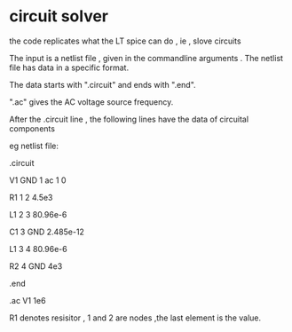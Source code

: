 # circuit solver

the code replicates what the LT spice can do , ie , slove circuits

The input is a netlist file , given in the commandline arguments . The netlist file has data in a specific format.

The data starts with ".circuit" and ends with ".end". 

".ac" gives the AC voltage source frequency.

After the .circuit line , the following lines have the data of circuital components

eg netlist file:

.circuit

V1 GND 1 ac 1 0

R1 1 2 4.5e3

L1 2 3 80.96e-6

C1 3 GND 2.485e-12

L1 3 4 80.96e-6

R2 4 GND 4e3

.end

.ac V1 1e6 

R1 denotes resisitor , 1 and 2 are nodes ,the last element is the value.
